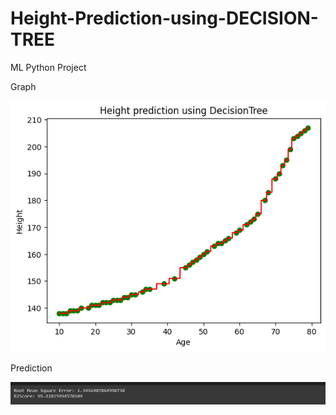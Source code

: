 # Height-Prediction-using-DECISION-TREE
ML Python Project


Graph

![](https://github.com/developer-venish/Height-Prediction-using-DECISION-TREE/blob/main/graph.png)


Prediction

![](https://github.com/developer-venish/Height-Prediction-using-DECISION-TREE/blob/main/pred.png)
